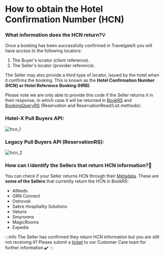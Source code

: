 ﻿---
sidebar_position: 3
---

# How to obtain the Hotel Confirmation Number (HCN)

### What information does the HCN return?💡
Once a booking has been successfully confirmed in TravelgateX you will have access to the following locators:
1. The Buyer's locator (client reference).
1. The Seller's locator (provider reference).

The Seller may also provide a third type of locator, issued by the hotel when it confirms the booking. This is known as the **Hotel Confirmation Number (HCN) or Hotel Reference Booking (HRB)**.

Please note we are only able to provide this code if the Seller returns it in their response, in which case it will be returned in [BookRS](/kb/our-products/are-you-a-buyer/our-methods/booking-flow/book/hotel-x-development-book-mutation) and [BookingQueryRS](/kb/our-products/are-you-a-buyer/our-methods/booking-management/booking/what-is-hotel-x-booking-query) (Reservation and ReservationRead/List methods):

### Hotel-X Pull Buyers API:

![hcn_1](https://storage.travelgate.com/kbase/hcn_1.jpg)


### Legacy Pull Buyers API (ReservationRS):
![hcn_2](https://storage.travelgate.com/kbase/hcn_2.jpg)


### How can I identify the Sellers that return HCN information?🔎
You can check if your Seller returns HCN through their [Metadata](/kb/our-products/are-you-a-buyer/our-methods/static-content/hotel-x-metadata-query). These are **some of the Sellers** that currently return the HCN in BookRS:

- Allbeds
- GRN Connect
- Ostrovok
- Sabre Hospitality Solutions
- Veturis
- Smyrooms
- MagicRooms
- Expedia

:::info
The Seller has confirmed they return HCN information but you are still not receiving it? Please submit a [ticket](https://app.travelgatex.com/tickets) to our Customer Care team for further information.✔️
:::

 